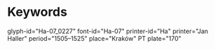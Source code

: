 # Keywords
glyph-id="Ha-07_0227"
font-id="Ha-07"
printer-id="Ha"
printer="Jan Haller"
period="1505–1525"
place="Kraków"
PT plate="170"
